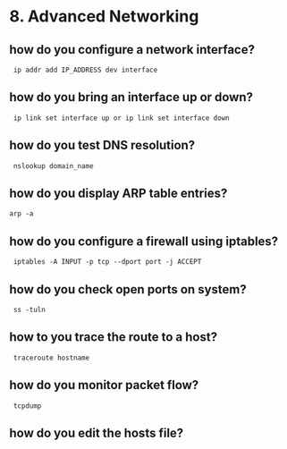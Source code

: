 # 8. Advanced Networking

## how do you configure a network interface?
``` ip addr add IP_ADDRESS dev interface```
## how do you bring an interface up or down?
``` ip link set interface up or ip link set interface down```
## how do you test DNS resolution?
``` nslookup domain_name```
## how do you display ARP table entries?
``` arp -a ```
## how do you configure a firewall using iptables?
``` iptables -A INPUT -p tcp --dport port -j ACCEPT```
## how do you check open ports on system?
``` ss -tuln```
## how to you trace the route to a host?
``` traceroute hostname```
## how do you monitor packet flow?
``` tcpdump```
## how do you edit the hosts file?
``` nano or vim /etc/hosts
